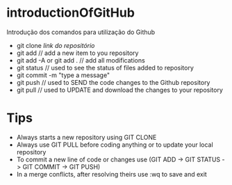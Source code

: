 # introductionOfGitHub

Introdução dos comandos para utilização do Github <br/>
* git clone *link do repositório*
* git add // add a new item to you repository
* git add -A or git add . // add all modifications
* git status // used to see the  status of files added to repository
* git commit -m "type a message"
* git push // used to SEND the code changes to the Github repository
* git pull // used to UPDATE and download the changes to your repository

# Tips

* Always starts a new repository using GIT CLONE
* Always use GIT PULL before coding anything or to update your local repository
* To commit a new line of code or changes use (GIT ADD -> GIT STATUS -> GIT COMMIT -> GIT PUSH)
* In a merge conflicts, after resolving theirs use :wq to save and exit
